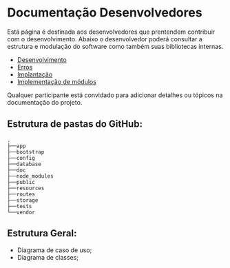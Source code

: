 # Documentação Desenvolvedores

Está página é destinada aos desenvolvedores que prentendem contribuir com o desenvolvimento. Abaixo o desenvolvedor poderá consultar a estrutura e modulação do software como também suas bibliotecas internas.

* [Desenvolvimento](Desenvolvedores.md)
* [Erros](faq.md)
* [Implantação](deploy.md)
* [Implementação de módulos](modules.md)

Qualquer participante está convidado para adicionar detalhes ou tópicos na documentação do projeto.

## Estrutura de pastas do GitHub:
```
.
├──app
├──bootstrap
├──config
├──database
├──doc
├──node_modules
├──public
├──resources
├──routes
├──storage
├──tests
└──vendor
```

## Estrutura Geral:

* Diagrama de caso de uso;
* Diagrama de classes;
